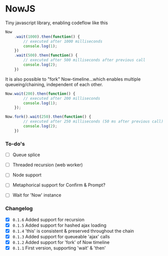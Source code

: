 # NowJS
Tiny javascript library, enabling codeflow like this

```js
Now
	.wait(1000).then(function() {
		// executed after 1000 milliseconds
		console.log(1);
	})
	.wait(500).then(function() {
		// executed after 500 milliseconds after previous call
		console.log(2);
	})

```

It is also possible to "fork" Now-timeline...which enables multiple queueing/chaining, independent of each other.

```js
Now.wait(200).then(function() {
		// executed after 200 milliseconds
		console.log(1);
	});

Now.fork().wait(250).then(function() {
		// executed after 250 milliseconds (50 ms after previous call)
		console.log(2);
	})

```

### To-do's
- [ ] Queue splice
- [ ] Threaded recursion (web worker)
- [ ] Node support
- [ ] Metaphorical support for Confirm & Prompt?
- [ ] Wait for 'Now' instance



### Changelog
- [x] `0.1.6` Added support for recursion
- [x] `0.1.5` Added support for hashed ajax loading
- [x] `0.1.4` 'this' is consistent & preserved throughout the chain
- [x] `0.1.3` Added support for queueable 'ajax' calls
- [x] `0.1.2` Added support for 'fork' of Now timeline
- [x] `0.1.1` First version, supporting 'wait' & 'then'
